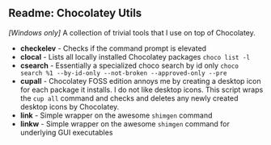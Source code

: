 ﻿## Readme: Chocolatey Utils

*[Windows only]*
A collection of trivial tools that I use on top of Chocolatey.

- **checkelev** - Checks if the command prompt is elevated
- **clocal** - Lists all locally installed Chocolatey packages `choco list -l`
- **csearch** - Essentially a specialized choco search by id only `choco search %1 --by-id-only --not-broken --approved-only --pre`
- **cupall** - Chocolatey FOSS edition annoys me by creating a desktop icon for each package it installs. I do not like desktop icons. This script wraps the `cup all` command and checks and deletes any newly created desktop icons by Chocolatey.
- **link** - Simple wrapper on the awesome `shimgen` command
- **linkw** - Simple wrapper on the awesome `shimgen` command for underlying GUI executables

